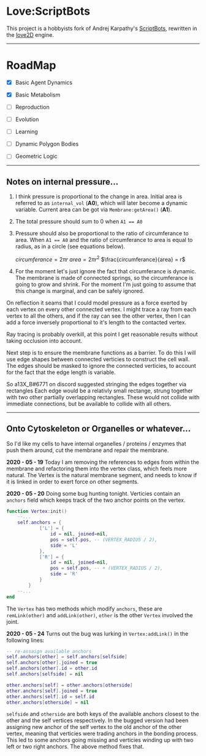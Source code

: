 # Love:ScriptBots

This project is a hobbyists fork of Andrej Karpathy's [ScriptBots], rewritten
in the [love2D] engine.

--------------------------------------------------------------------------------

# RoadMap

* [x] Basic Agent Dynamics
* [x] Basic Metabolism
* [ ] Reproduction
* [ ] Evolution
* [ ] Learning

* [ ] Dynamic Polygon Bodies
* [ ] Geometric Logic

[ScriptBots]:(https://github.com/Ramblurr/scriptbots)
[love2d]:(https://love2d.org/)

--------------------------------------------------------------------------------

## Notes on internal pressure...

1. I think pressure is proportional to the change in area. Initial area is
   referred to as `internal_vol` (**A0**), which will later become a dynamic
   variable. Current area can be got via `Membrane:getArea()` (**A1**).

2. The total pressure should sum to 0 when `A1 == A0`

3. Pressure should also be proportional to the ratio of circumferance to area.
   When `A1 == A0` and the ratio of circumferance to area is equal to radius,
   as in a circle (see equations below).

   $circumferance = 2\pi{}r$
   $area = 2\pi{}r^2$
   $\frac{circumferance}{area}  = r$

4. For the moment let's just ignore the fact that circumferance is dynamic. The
   membrane is made of connected springs, so the circumferance is going to grow
   and shrink. For the moment I'm just going to assume that this change is
   marginal, and can be safely ignored.

On reflection it seams that I could model pressure as a force exerted by each
vertex on every other connected vertex. I might trace a ray from each vertex to
all the others, and if the ray can see the other vertex, then I can add a force
inversely proportional to it's length to the contacted vertex.

Ray tracing is probably overkill, at this point I get reasonable results without
taking occlusion into account.

Next step is to ensure the membrane functions as a barrier. To do this I will
use edge shapes between connected verticies to construct the cell wall. The
edges should be masked to ignore the connected verticies, to account for the
fact that the edge length is variable.

So a13X_B#6771 on discord suggested stringing the edges together via rectangles
Each edge would be a relativly small rectange, strung together with two other
partially overlapping rectangles. These would not collide with immediate
connections, but be available to collide with all others.

--------------------------------------------------------------------------------

## Onto Cytoskeleton or Organelles or whatever...

So I'd like my cells to have internal organelles / proteins / enzymes that push
them around, cut the membrane and repair the membrane.


**2020 - 05 - 19**
Today I am removing the references to edges from within the membrane and
refactoring them into the vertex class, which feels more natural. The Vertex is
the natural membrane segment, and needs to know if it is linked in order to exert
force on other segments.

**2020 - 05 - 20**
Doing some bug hunting tonight. Verticies contain an `anchors` field which keeps
track of the two anchor points on the vertex.

```lua
function Vertex:init()
    --...
    self.anchors = {
            ['L'] = {
                id = nil, joined=nil,
                pos = self.pos, -- (VERTEX_RADIUS / 2),
                side = 'L'
            },
            ['R'] = {
                id = nil, joined=nil,
                pos = self.pos, -- + (VERTEX_RADIUS / 2),
                side = 'R'
            }
        }
    --...
end

```
The `Vertex` has two methods which modify `anchors`, these are `remLink(other)`
and `addLink(other)`, `other` is the other `Vertex` involved the joint.


**2020 - 05 - 24**
Turns out the bug was lurking in `Vertex:addLink()` in the following lines:
```lua
-- re-assaign available anchors
self.anchors[other] = self.anchors[selfside]
self.anchors[other].joined = true
self.anchors[other].id = other.id
self.anchors[selfside] = nil

other.anchors[self] = other.anchors[otherside]
other.anchors[self].joined = true
other.anchors[self].id = self.id
other.anchors[otherside] = nil
```
`selfside` and `otherside` are both keys of the available anchors closest to the
other and the self vertices respectively. In the bugged version had been
assigning new anchor of the self vertex to the old anchor of the other vertex,
meaning that verticies were trading anchors in the bonding process. This led to
some anchors going missing and verticies winding up with two left or two right
anchors. The above method fixes that.
